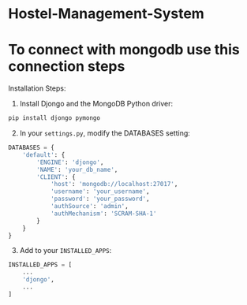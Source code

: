 # Hostel-Management-System
# To connect with mongodb use this connection steps
Installation Steps:

1. Install Djongo and the MongoDB Python driver:
```bash
pip install djongo pymongo
```

2. In your `settings.py`, modify the DATABASES setting:
```python
DATABASES = {
    'default': {
        'ENGINE': 'djongo',
        'NAME': 'your_db_name',
        'CLIENT': {
            'host': 'mongodb://localhost:27017',
            'username': 'your_username',  
            'password': 'your_password', 
            'authSource': 'admin', 
            'authMechanism': 'SCRAM-SHA-1'
        }
    }
}
```

3. Add to your `INSTALLED_APPS`:
```python
INSTALLED_APPS = [
    ...
    'djongo',
    ...
]
